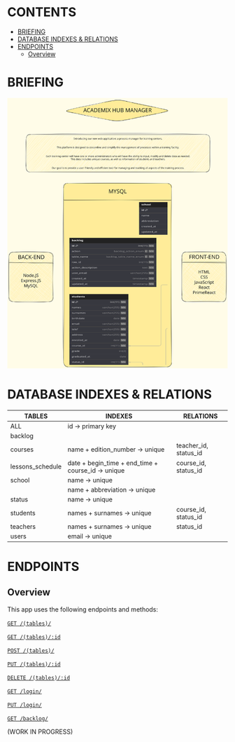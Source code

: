 # CONTENTS
- [BRIEFING](#briefing)
- [DATABASE INDEXES & RELATIONS](#database-indexes--relations)
- [ENDPOINTS](#endpoints)
  - [Overview](#overview)



# BRIEFING
![BRIEFING](https://github.com/lsodiogo/academix-hub-manager/blob/main/docs/briefing.svg)



# DATABASE INDEXES & RELATIONS
| TABLES | INDEXES | RELATIONS |
| ------ | ------ | ------ |
| ALL | id → primary key
| backlog |
| courses | name + edition_number → unique | teacher_id, status_id |
| lessons_schedule | date + begin_time + end_time + course_id → unique | course_id, status_id |
| school | name → unique
| | name + abbreviation → unique |
| status | name → unique |
| students | names + surnames → unique | course_id, status_id |
| teachers | names + surnames → unique | status_id
| users | email → unique |



# ENDPOINTS
## Overview
This app uses the following endpoints and methods:

[`GET /(tables)/`](#)

[`GET /(tables)/:id`](#)

[`POST /(tables)/`](#)

[`PUT /(tables)/:id`](#)

[`DELETE /(tables)/:id`](#)

[`GET /login/`](#)

[`PUT /login/`](#)

[`GET /backlog/`](#)



(WORK IN PROGRESS)